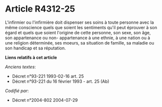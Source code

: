 # Article R4312-25

L'infirmier ou l'infirmière doit dispenser ses soins à toute personne avec la même conscience quels que soient les sentiments
qu'il peut éprouver à son égard et quels que soient l'origine de cette personne, son sexe, son âge, son appartenance ou non-
appartenance à une ethnie, à une nation ou à une religion déterminée, ses moeurs, sa situation de famille, sa maladie ou son
handicap et sa réputation.

**Liens relatifs à cet article**

_Anciens textes_:

  - Décret n°93-221 1993-02-16 art. 25
  - Décret n°93-221 du 16 février 1993 - art. 25 (Ab)

_Codifié par_:

  - Décret n°2004-802 2004-07-29
